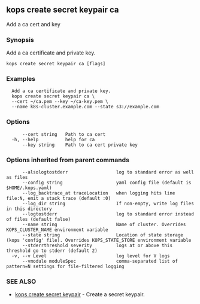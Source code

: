 
<!--- This file is automatically generated by make gen-cli-docs; changes should be made in the go CLI command code (under cmd/kops) -->

## kops create secret keypair ca

Add a ca cert and key

### Synopsis

Add a ca certificate and private key.

```
kops create secret keypair ca [flags]
```

### Examples

```
  Add a ca certificate and private key.
  kops create secret keypair ca \
  --cert ~/ca.pem --key ~/ca-key.pem \
  --name k8s-cluster.example.com --state s3://example.com
```

### Options

```
      --cert string   Path to ca cert
  -h, --help          help for ca
      --key string    Path to ca cert private key
```

### Options inherited from parent commands

```
      --alsologtostderr                  log to standard error as well as files
      --config string                    yaml config file (default is $HOME/.kops.yaml)
      --log_backtrace_at traceLocation   when logging hits line file:N, emit a stack trace (default :0)
      --log_dir string                   If non-empty, write log files in this directory
      --logtostderr                      log to standard error instead of files (default false)
      --name string                      Name of cluster. Overrides KOPS_CLUSTER_NAME environment variable
      --state string                     Location of state storage (kops 'config' file). Overrides KOPS_STATE_STORE environment variable
      --stderrthreshold severity         logs at or above this threshold go to stderr (default 2)
  -v, --v Level                          log level for V logs
      --vmodule moduleSpec               comma-separated list of pattern=N settings for file-filtered logging
```

### SEE ALSO

* [kops create secret keypair](kops_create_secret_keypair.md)	 - Create a secret keypair.


